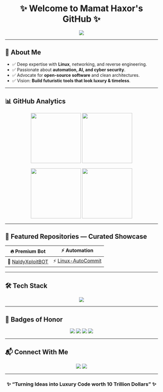 <h1 align="center">✨ Welcome to Mamat Haxor's GitHub ✨</h1>

<p align="center">
  <img src="https://readme-typing-svg.herokuapp.com?font=Orbitron&size=28&duration=4000&color=FF2ECC&center=true&vCenter=true&lines=Full-Stack+Engineer;Linux+Enthusiast;Reverse+Engineering+Expert;Open+Source+Lover;Building+10+Trillion+Dollar+Projects" />
</p>

---

## 👑 About Me  
- ✅ Deep expertise with **Linux**, networking, and reverse engineering.  
- ✅ Passionate about **automation, AI, and cyber security**.  
- ✅ Advocate for **open-source software** and clean architectures.  
- ✅ Vision: **Build futuristic tools that look luxury & timeless**.  

---

## 📊  GitHub Analytics  

<p align="center">
  <img src="https://github-readme-stats.vercel.app/api?username=MamatHaxor&show_icons=true&theme=radical&hide_border=true&bg_color=0D1117&title_color=FF2ECC&icon_color=FFD700" height="165" />
  <img src="https://github-readme-streak-stats.herokuapp.com?user=MamatHaxor&theme=radical&hide_border=true&background=0D1117&ring=FF2ECC&fire=FF2ECC&currStreakLabel=FFD700" height="165" />
</p>

<p align="center">
  <img src="https://github-profile-summary-cards.vercel.app/api/cards/repos-per-language?username=MamatHaxor&theme=radical" height="165" />
  <img src="https://github-profile-summary-cards.vercel.app/api/cards/most-commit-language?username=MamatHaxor&theme=radical" height="165" />
</p>

---

## 🚀 Featured Repositories — Curated Showcase  

| 🔥 Premium Bot | ⚡ Automation |
|----------------|---------------|
| 🤖 [NaldyXploitBOT](https://github.com/MamatHaxor/NaldyXploitBOT) | ⚡ [Linux-AutoCommit](https://github.com/MamatHaxor/Linux-AutoCommit) |

---

## 🛠️ Tech Stack  

<p align="center">
  <img src="https://skillicons.dev/icons?i=linux,bash,python,nodejs,php,cpp,java,git,github,mysql,html,css,js,react" />
</p>

---

## 💎 Badges of Honor  

<p align="center">
  <img src="https://img.shields.io/badge/OS-Linux-FFD700?style=for-the-badge&logo=linux&logoColor=black" />
  <img src="https://img.shields.io/badge/Coding%20Style-Luxury%20Elegance-FF2ECC?style=for-the-badge&logo=starship&logoColor=white" />
  <img src="https://img.shields.io/badge/Open%20Source-Premium-8A2BE2?style=for-the-badge&logo=github" />
  <img src="https://img.shields.io/badge/Security-Top%20Tier-DC143C?style=for-the-badge&logo=shield" />
</p>

---

## 📬 Connect With Me  

<p align="center">
  <a href="mailto:naldyxploit@gmail.com"><img src="https://img.shields.io/badge/Email-Luxury%20Inbox-FF2ECC?style=for-the-badge&logo=gmail&logoColor=white" /></a>
  <a href="https://github.com/MamatHaxor"><img src="https://img.shields.io/badge/GitHub-MamatHaxor-FFD700?style=for-the-badge&logo=github" /></a>
</p>

---

<h3 align="center">✨ “Turning Ideas into Luxury Code worth 10 Trillion Dollars” ✨</h3>
